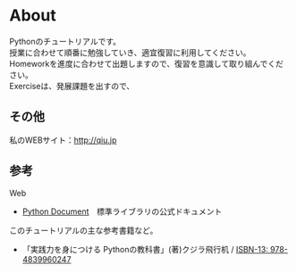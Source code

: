 # About
 Pythonのチュートリアルです。  
 授業に合わせて順番に勉強していき、適宜復習に利用してください。  
 Homeworkを進度に合わせて出題しますので、復習を意識して取り組んでください。  
 Exerciseは、発展課題を出すので、

## その他
 私のWEBサイト：<http://qiu.jp>

## 参考
Web
- [Python Document](https://docs.python.jp/3/)　標準ライブラリの公式ドキュメント

このチュートリアルの主な参考書籍など。  
- 「実践力を身につける Pythonの教科書」(著)クジラ飛行机 / [ISBN-13: 978-4839960247](https://ja.wikipedia.org/wiki/特別:文献資料?isbn=978-4839960247)
